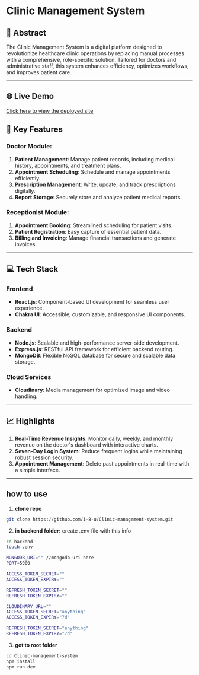 # Clinic Management System

## 🚀 Abstract

The Clinic Management System is a digital platform designed to revolutionize healthcare clinic operations by replacing manual processes with a comprehensive, role-specific solution. Tailored for doctors and administrative staff, this system enhances efficiency, optimizes workflows, and improves patient care.

---

## 🌐 Live Demo

[Click here to view the deployed site](https://clinic-management-system-jcks.onrender.com)

## 🏥 Key Features

### Doctor Module:

1. **Patient Management**: Manage patient records, including medical history, appointments, and treatment plans.
2. **Appointment Scheduling**: Schedule and manage appointments efficiently.
3. **Prescription Management**: Write, update, and track prescriptions digitally.
4. **Report Storage**: Securely store and analyze patient medical reports.

### Receptionist Module:

1. **Appointment Booking**: Streamlined scheduling for patient visits.
2. **Patient Registration**: Easy capture of essential patient data.
3. **Billing and Invoicing**: Manage financial transactions and generate invoices.

---

## 💻 Tech Stack

### **Frontend**

- **React.js**: Component-based UI development for seamless user experience.
- **Chakra UI**: Accessible, customizable, and responsive UI components.

### **Backend**

- **Node.js**: Scalable and high-performance server-side development.
- **Express.js**: RESTful API framework for efficient backend routing.
- **MongoDB**: Flexible NoSQL database for secure and scalable data storage.

### **Cloud Services**

- **Cloudinary**: Media management for optimized image and video handling.

---

## 📈 Highlights

1. **Real-Time Revenue Insights**: Monitor daily, weekly, and monthly revenue on the doctor's dashboard with interactive charts.
2. **Seven-Day Login System**: Reduce frequent logins while maintaining robust session security.
3. **Appointment Management**: Delete past appointments in real-time with a simple interface.

---

## how to use

1. **clone repo**

```bash
git clone https://github.com/i-8-u/Clinic-management-system.git
```

2. **in backend folder:**
   create .env file with this info

```bash
cd backend
touch .env

MONGODB_URI="" //mongodb uri here
PORT=5000

ACCESS_TOKEN_SECRET=""
ACCESS_TOKEN_EXPIRY=""

REFRESH_TOKEN_SECRET=""
REFRESH_TOKEN_EXPIRY=""

CLOUDINARY_URL=""
ACCESS_TOKEN_SECRET="anything"
ACCESS_TOKEN_EXPIRY="7d"

REFRESH_TOKEN_SECRET="anything"
REFRESH_TOKEN_EXPIRY="7d"
```

3. **got to root folder**

```bash
cd Clinic-management-system
npm install
npm run dev
```

